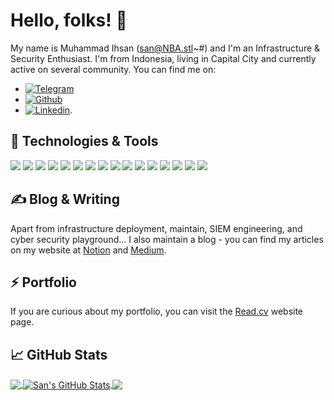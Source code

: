 <!-- More info, tips and tricks for making GitHub Profile README can be found in my article at https://towardsdatascience.com/build-a-stunning-readme-for-your-github-profile-9b80434fe5d7 -->


# Hello, folks! 👋

My name is Muhammad Ihsan (san@NBA.stl~#) and I'm an Infrastructure & Security Enthusiast. I'm from Indonesia, living in Capital City and currently active on several community. You can find me on:
- [![Telegram][1.1]][1]
- [![Github][2.1]][2]
- [![Linkedin][3.1]][3].

## 🔧 Technologies & Tools
![](https://img.shields.io/static/v1?color=blue&label=OS&logo=kalilinux&logoColor=white&message=Kali+Linux)
![](https://img.shields.io/static/v1?color=orange&label=OS&logo=ubuntu&logoColor=white&message=Ubuntu+Server)
![](https://img.shields.io/static/v1?color=brightgreen&label=OS&logo=manjaro&logoColor=white&message=Manjaro)
![](https://img.shields.io/static/v1?color=red&label=OS&logo=centos&logoColor=white&message=Centos)
![](https://img.shields.io/static/v1?color=red&label=OS&logo=redhat&logoColor=white&message=Red+Hat+Enterprise+Linux)
![](https://img.shields.io/static/v1?color=red&label=Container+Orchestration&logo=redhatopenshift&logoColor=white&message=Red+Hat+OpenShift)
![](https://img.shields.io/static/v1?color=red&label=Container&logo=podman&logoColor=white&message=Red+Hat+Podman)
![](https://img.shields.io/static/v1?color=red&label=Storage&logo=ceph&logoColor=white&message=Red+Hat+Ceph)
![](https://img.shields.io/static/v1?color=red&label=Automation&logo=ansible&logoColor=white&message=Red+Hat+Ansible+Automation+Platform+(Ansible+Tower))
![](https://img.shields.io/static/v1?color=9cf&label=SQL+Server&logo=postgresql&logoColor=white&message=PostgreSQL)
![](https://img.shields.io/static/v1?color=blue&label=Container&logo=docker&logoColor=white&message=Docker)
![](https://img.shields.io/static/v1?color=blue&label=Container+Orchestration&logo=kubernetes&logoColor=white&message=Kubernetes)
![](https://img.shields.io/static/v1?color=yellow&label=Security+Monitoring&logo=kibana&logoColor=white&message=Kibana)
![](https://img.shields.io/static/v1?color=black&label=Log+Management&logo=graylog&logoColor=white&message=Graylog)
![](https://img.shields.io/static/v1?color=red&label=Hacking+Playground&logo=tryhackme&logoColor=white&message=Try+Hack+Me)
![](https://img.shields.io/static/v1?color=brightgreen&label=Hacking+Playground&logo=hackthebox&logoColor=white&message=Hack+The+Box)

## &#x270d; Blog & Writing

Apart from infrastructure deployment, maintain, SIEM engineering, and cyber security playground... I also maintain a blog - you can find my articles on my website at [Notion](https://www.notion.so/Documentation-san-NBA-stl-b5f06c8384c34fbb877a1313cffd7804) and [Medium](https://medium.com/@13ihsan92).

## ⚡ Portfolio

If you are curious about my portfolio, you can visit the [Read.cv](https://read.cv/13ihsan92) website page.

## &#x1f4c8; GitHub Stats

<a href="https://github.com/13ihsan92/13ihsan92">
  <img align="center" src="https://github-readme-stats.vercel.app/api/top-langs/?username=13ihsan92&title_color=ffffff&text_color=c9cacc&icon_color=2bbc8a&bg_color=1d1f21&langs_count=5" />
</a>
<a href="https://github.com/13ihsan92/13ihsan92">
  <img align="center" src="https://github-readme-stats.vercel.app/api?username=13ihsan92&show_icons=true&line_height=27&count_private=true&title_color=ffffff&text_color=c9cacc&icon_color=2bbc8a&bg_color=1d1f21" alt="San's GitHub Stats" />
</a>
<a href="https://github.com/13ihsan92/Security-Blue-Team">
  <img align="center" src="https://github-readme-stats.vercel.app/api/pin/?username=13ihsan92&repo=Security-Blue-Team&title_color=ffffff&text_color=c9cacc&icon_color=2bbc8a&bg_color=1d1f21" />
</a>    

<!-- links to social media icons -->

[1.1]: https://img.shields.io/static/v1?color=blue&label=Telegram&logo=telegram&logoColor=white&message=ihsanus_zanshi (Telegram icon without padding)
[2.1]: https://img.shields.io/static/v1?color=black&label=Github&logo=telegram&logoColor=white&message=13ihsan92 (github icon without padding)
[3.1]: https://img.shields.io/static/v1?color=informational&label=Linkedin&logo=linkedin&logoColor=white&message=13ihsan92 (LinkedIn icon without padding)


<!-- links to your social media accounts -->

[1]: https://t.me/ihsanus_zanshi
[2]: https://github.com/13ihsan92
[3]: https://www.linkedin.com/in/13ihsan92


<!-- Resources -->
<!-- Icons: https://simpleicons.org/ -->
<!-- GitHub Stats: https://github.com/anuraghazra/github-readme-stats -->
<!-- Emojis: https://emojipedia.org/emoji/ -->
<!-- HTML Emojis: https://www.fileformat.info/index.htm -->
<!-- Shields: https://shields.io/ -->
<!-- Awesome GitHub Profile README: https://github.com/abhisheknaiidu/awesome-github-profile-readme -->